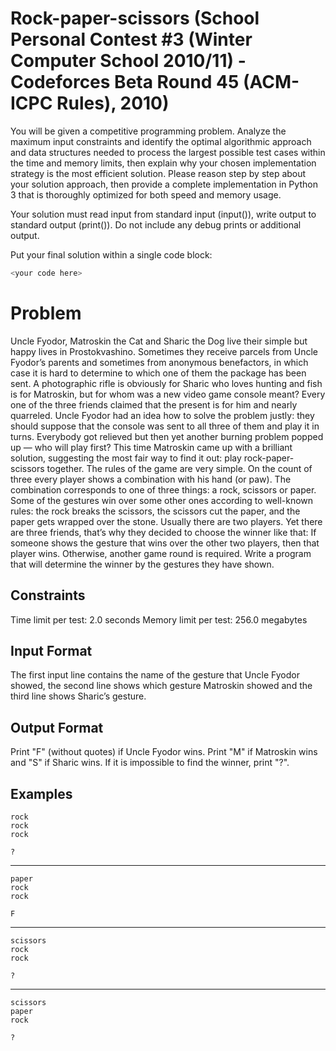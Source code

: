 # Rock-paper-scissors (School Personal Contest #3 (Winter Computer School 2010/11) - Codeforces Beta Round 45 (ACM-ICPC Rules), 2010)

You will be given a competitive programming problem.
Analyze the maximum input constraints and identify the optimal algorithmic approach and data structures needed to process the largest possible test cases within the time and memory limits, then explain why your chosen implementation strategy is the most efficient solution. Please reason step by step about your solution approach, then provide a complete implementation in Python 3 that is thoroughly optimized for both speed and memory usage.

Your solution must read input from standard input (input()), write output to standard output (print()).
Do not include any debug prints or additional output.

Put your final solution within a single code block:
```python
<your code here>
```

# Problem

Uncle Fyodor, Matroskin the Cat and Sharic the Dog live their simple but happy lives in Prostokvashino. Sometimes they receive parcels from Uncle Fyodor’s parents and sometimes from anonymous benefactors, in which case it is hard to determine to which one of them the package has been sent. A photographic rifle is obviously for Sharic who loves hunting and fish is for Matroskin, but for whom was a new video game console meant? Every one of the three friends claimed that the present is for him and nearly quarreled. Uncle Fyodor had an idea how to solve the problem justly: they should suppose that the console was sent to all three of them and play it in turns. Everybody got relieved but then yet another burning problem popped up — who will play first? This time Matroskin came up with a brilliant solution, suggesting the most fair way to find it out: play rock-paper-scissors together. The rules of the game are very simple. On the count of three every player shows a combination with his hand (or paw). The combination corresponds to one of three things: a rock, scissors or paper. Some of the gestures win over some other ones according to well-known rules: the rock breaks the scissors, the scissors cut the paper, and the paper gets wrapped over the stone. Usually there are two players. Yet there are three friends, that’s why they decided to choose the winner like that: If someone shows the gesture that wins over the other two players, then that player wins. Otherwise, another game round is required. Write a program that will determine the winner by the gestures they have shown.

## Constraints
Time limit per test: 2.0 seconds
Memory limit per test: 256.0 megabytes

## Input Format
The first input line contains the name of the gesture that Uncle Fyodor showed, the second line shows which gesture Matroskin showed and the third line shows Sharic’s gesture.

## Output Format
Print "F" (without quotes) if Uncle Fyodor wins. Print "M" if Matroskin wins and "S" if Sharic wins. If it is impossible to find the winner, print "?".

## Examples
```input
rock
rock
rock
```
```output
?
```
-----
```input
paper
rock
rock
```
```output
F
```
-----
```input
scissors
rock
rock
```
```output
?
```
-----
```input
scissors
paper
rock
```
```output
?
```
